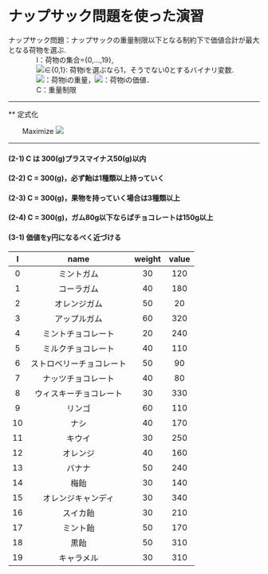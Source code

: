 <h1>ナップサック問題を使った演習</h1>



ナップサック問題：ナップサックの重量制限以下となる制約下で価値合計が最大となる荷物を選ぶ.  
　　　　I：荷物の集合={0,...,19},  
　　　　<img src="https://latex.codecogs.com/gif.latex?x_{i}">∈{0,1}: 荷物iを選ぶなら1，そうでない0とするバイナリ変数.  
　　　　<img src="https://latex.codecogs.com/gif.latex?w_{i}">：荷物iの重量，<img src="https://latex.codecogs.com/gif.latex?v_{i}">：荷物iの価値．  
　　　　C：重量制限
***
    
** 定式化  

　　Maximize <img src="https://latex.codecogs.com/gif.latex?\Maximize&space;sum_{a\in&space;I}^{}&space;w_{i}x_{i}">
 

***



#### (2-1) C は 300(g)プラスマイナス50(g)以内  
#### (2-2) C = 300(g)，必ず飴は1種類以上持っていく  
#### (2-3) C = 300(g)，果物を持っていく場合は3種類以上  
#### (2-4) C = 300(g)，ガム80g以下ならばチョコレートは150g以上  

#### (3-1) 価値をy円になるべく近づける  




| I    | name | weight | value |
|:------:|:-------:|:-----------:|:--------------:|
| 0    | ミントガム         | 30         |      120 |
| 1    | コーラガム        | 40          |      180 |
| 2    | オレンジガム     | 50          |      20 |
| 3    | アップルガム         | 60          |      320 |
| 4    | ミントチョコレート        | 20          |      240 |
| 5    | ミルクチョコレート     | 40          |      110 |
| 6    | ストロベリーチョコレート         | 50          |      90 |
| 7    | ナッツチョコレート        | 40          |      80 |
| 8    | ウィスキーチョコレート     | 30          |      330 |
| 9    | リンゴ         | 60          |      110 |
| 10    | ナシ        | 40          |      170 |
| 11    | キウイ     | 30          |      250 |
| 12    | オレンジ         | 40          |      160 |
| 13    | バナナ        | 50          |      240 |
| 14    | 梅飴     | 30          |      140 |
| 15    | オレンジキャンディ         | 30          |      340 |
| 16    | スイカ飴        | 30          |      210 |
| 17    | ミント飴     | 50          |      170 |
| 18    | 黒飴         | 50          |      310 |
| 19    | キャラメル        | 30          |      310 |







